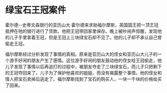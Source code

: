 # 绿宝石王冠案件

霍尔德--史蒂文森银行的亚历山大·霍尔德来求助福尔摩斯，英国国王把一顶王冠抵押在他的银行进行了贷款。他把王冠带回家里保存。晚上被吵闹声惊醒，发现他的儿子手里拿着王冠，但是王冠上三块绿宝石却不见了。他的儿子却不承认自己曾偷走王冠。

福尔摩斯经过分析发现了事情的真相。原来是亚历山大的侄女和亚历山大儿子的一个游手好闲的朋友产生了感情。这位游手好闲的朋友鼓动他的侄女给王冠偷走，他儿子发现了事情以后再追打的过程中，被朋友夺走了三块绿宝石，而儿子只把剩下的王冠夺回来了。儿子为了保护他喜欢的姐姐，而没有揭露整个事情。他的侄女和情人把宝石卖掉后逃走了。福尔摩斯找到了宝石的购买人，一块一千块的价格给买了回来。
